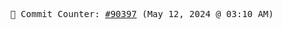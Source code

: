 <p align="center">
    <samp>
        📮 Commit Counter: <a href="https://github.com/Javascript-void0/Javascript-void0/commits/main">#90397</a> (May 12, 2024 @ 03:10 AM)
    </samp>
</p>